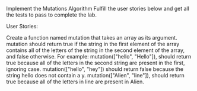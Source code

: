 Implement the Mutations Algorithm
Fulfill the user stories below and get all the tests to pass to complete the lab.

User Stories:

Create a function named mutation that takes an array as its argument.
mutation should return true if the string in the first element of the array contains all of the letters of the string in the second element of the array, and false otherwise. For example:
mutation(["hello", "Hello"]), should return true because all of the letters in the second string are present in the first, ignoring case.
mutation(["hello", "hey"]) should return false because the string hello does not contain a y.
mutation(["Alien", "line"]), should return true because all of the letters in line are present in Alien.

